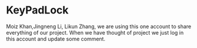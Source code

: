 # KeyPadLock

Moiz Khan,Jingneng Li, Likun Zhang, we are using this one account to share everything of our project. When we have thought of project we just log in this account and update some comment.


